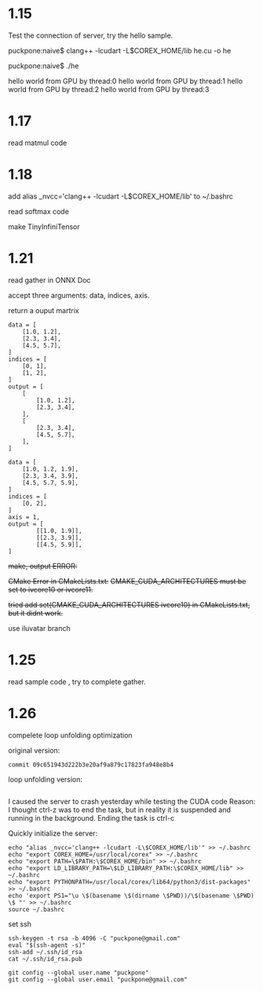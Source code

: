# 1.15
Test the connection of server, try the hello sample.

puckpone:naive$ clang++ -lcudart -L$COREX_HOME/lib he.cu -o he

puckpone:naive$ ./he

hello world from GPU by thread:0
hello world from GPU by thread:1
hello world from GPU by thread:2
hello world from GPU by thread:3

# 1.17
read matmul code

# 1.18
add alias _nvcc='clang++ -lcudart -L$COREX_HOME/lib' to ~/.bashrc

read softmax code

make TinyInfiniTensor

# 1.21
read gather in ONNX Doc

accept three arguments: data, indices, axis. 

return a ouput martrix

```
data = [
    [1.0, 1.2],
    [2.3, 3.4],
    [4.5, 5.7],
]
indices = [
    [0, 1],
    [1, 2],
]
output = [
    [
        [1.0, 1.2],
        [2.3, 3.4],
    ],
    [
        [2.3, 3.4],
        [4.5, 5.7],
    ],
]
```

```
data = [
    [1.0, 1.2, 1.9],
    [2.3, 3.4, 3.9],
    [4.5, 5.7, 5.9],
]
indices = [
    [0, 2],
]
axis = 1,
output = [
        [[1.0, 1.9]],
        [[2.3, 3.9]],
        [[4.5, 5.9]],
]
```


~~make, output ERROR:~~

~~CMake Error in CMakeLists.txt:~~
  ~~CMAKE_CUDA_ARCHITECTURES must be set to ivcore10 or ivcore11.~~

~~tried add set(CMAKE_CUDA_ARCHITECTURES ivcore10) in CMakeLists.txt, but it didnt work.~~

use iluvatar branch


# 1.25

read sample code , try to complete gather.

# 1.26

compelete loop unfolding optimization

original version:
```
commit 09c651943d222b3e20af9a879c17823fa948e8b4
```
loop unfolding version:
```

```

I caused the server to crash yesterday while testing the CUDA code
Reason: I thought ctrl-z was to end the task, but in reality it is suspended and running in the background. Ending the task is ctrl-c

Quickly initialize the server:

```
echo "alias _nvcc='clang++ -lcudart -L\$COREX_HOME/lib'" >> ~/.bashrc
echo "export COREX_HOME=/usr/local/corex" >> ~/.bashrc
echo "export PATH=\$PATH:\$COREX_HOME/bin" >> ~/.bashrc
echo "export LD_LIBRARY_PATH=\$LD_LIBRARY_PATH:\$COREX_HOME/lib" >> ~/.bashrc
echo "export PYTHONPATH=/usr/local/corex/lib64/python3/dist-packages" >> ~/.bashrc
echo 'export PS1="\u \$(basename \$(dirname \$PWD))/\$(basename \$PWD) \$ "' >> ~/.bashrc
source ~/.bashrc
```

set ssh
```
ssh-keygen -t rsa -b 4096 -C "puckpone@gmail.com"
eval "$(ssh-agent -s)"
ssh-add ~/.ssh/id_rsa
cat ~/.ssh/id_rsa.pub

git config --global user.name "puckpone"
git config --global user.email "puckpone@gmail.com"
```



